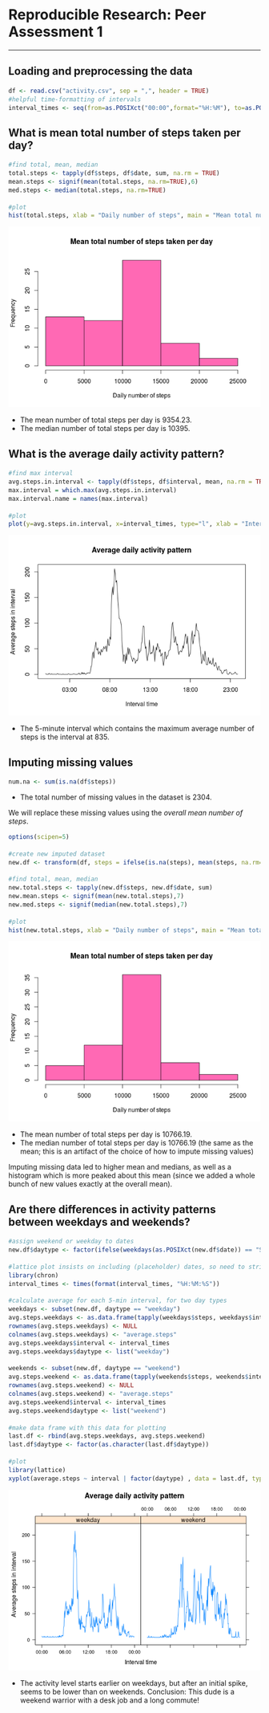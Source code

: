 # Reproducible Research: Peer Assessment 1

-----------------------------------------------------------------

## Loading and preprocessing the data

```r
df <- read.csv("activity.csv", sep = ",", header = TRUE)
#helpful time-formatting of intervals
interval_times <- seq(from=as.POSIXct("00:00",format="%H:%M"), to=as.POSIXct("23:55",format="%H:%M"), by=60*5)
```

## What is mean total number of steps taken per day?

```r
#find total, mean, median
total.steps <- tapply(df$steps, df$date, sum, na.rm = TRUE)
mean.steps <- signif(mean(total.steps, na.rm=TRUE),6)
med.steps <- median(total.steps, na.rm=TRUE)

#plot
hist(total.steps, xlab = "Daily number of steps", main = "Mean total number of steps taken per day", col ="HotPink")
```

![](PA1_template_files/figure-html/unnamed-chunk-2-1.png) 

- The mean number of total steps per day is 9354.23.  
- The median number of total steps per day is 10395.  

## What is the average daily activity pattern?


```r
#find max interval
avg.steps.in.interval <- tapply(df$steps, df$interval, mean, na.rm = TRUE)
max.interval = which.max(avg.steps.in.interval)
max.interval.name = names(max.interval)

#plot
plot(y=avg.steps.in.interval, x=interval_times, type="l", xlab = "Interval time", ylab = "Average steps in interval", main = "Average daily activity pattern")
```

![](PA1_template_files/figure-html/unnamed-chunk-3-1.png) 

- The 5-minute interval which contains the maximum average number of steps is the interval at 835. 

## Imputing missing values


```r
num.na <- sum(is.na(df$steps))
```

- The total number of missing values in the dataset is 2304.

We will replace these missing values using the *overall mean number of steps*.


```r
options(scipen=5)

#create new imputed dataset
new.df <- transform(df, steps = ifelse(is.na(steps), mean(steps, na.rm=TRUE), steps))

#find total, mean, median
new.total.steps <- tapply(new.df$steps, new.df$date, sum)
new.mean.steps <- signif(mean(new.total.steps),7)
new.med.steps <- signif(median(new.total.steps),7)

#plot
hist(new.total.steps, xlab = "Daily number of steps", main = "Mean total number of steps taken per day", col ="HotPink")
```

![](PA1_template_files/figure-html/unnamed-chunk-5-1.png) 

- The mean number of total steps per day is 10766.19.  
- The median number of total steps per day is 10766.19  (the same as the mean; this is an artifact of the choice of how to impute missing values)

Imputing missing data led to higher mean and medians, as well as a histogram which is more peaked about this mean (since we added a whole bunch of new values exactly at the overall mean). 

## Are there differences in activity patterns between weekdays and weekends?


```r
#assign weekend or weekday to dates
new.df$daytype <- factor(ifelse(weekdays(as.POSIXct(new.df$date)) == "Sunday" | weekdays(as.POSIXct(new.df$date)) =="Saturday", "weekend", "weekday"))

#lattice plot insists on including (placeholder) dates, so need to strip them out
library(chron)
interval_times <- times(format(interval_times, "%H:%M:%S"))

#calculate average for each 5-min interval, for two day types
weekdays <- subset(new.df, daytype == "weekday")
avg.steps.weekdays <- as.data.frame(tapply(weekdays$steps, weekdays$interval, mean))
rownames(avg.steps.weekdays) <- NULL
colnames(avg.steps.weekdays) <- "average.steps"
avg.steps.weekdays$interval <- interval_times
avg.steps.weekdays$daytype <- list("weekday")

weekends <- subset(new.df, daytype == "weekend")
avg.steps.weekend <- as.data.frame(tapply(weekends$steps, weekends$interval, mean))
rownames(avg.steps.weekend) <- NULL
colnames(avg.steps.weekend) <- "average.steps"
avg.steps.weekend$interval <- interval_times
avg.steps.weekend$daytype <- list("weekend")

#make data frame with this data for plotting
last.df <- rbind(avg.steps.weekdays, avg.steps.weekend)
last.df$daytype <- factor(as.character(last.df$daytype))

#plot
library(lattice)
xyplot(average.steps ~ interval | factor(daytype) , data = last.df, type="l", xlab = "Interval time", ylab = "Average steps in interval", main = "Average daily activity pattern")
```

![](PA1_template_files/figure-html/unnamed-chunk-6-1.png) 

- The activity level starts earlier on weekdays, but after an initial spike, seems to be lower than on weekends. Conclusion: This dude is a weekend warrior with a desk job and a long commute!
